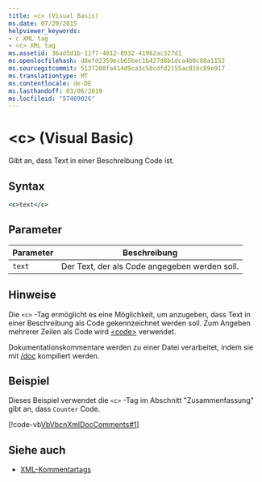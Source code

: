 ```yaml
---
title: <c> (Visual Basic)
ms.date: 07/20/2015
helpviewer_keywords:
- c XML tag
- <c> XML tag
ms.assetid: 36ad5d1b-11f7-4012-8932-41962ac327d1
ms.openlocfilehash: d8efd2359ecb65bec1b427d8b1dca4b0c88a1152
ms.sourcegitcommit: 5137208fa414d9ca3c58cdfd2155ac81bc89e917
ms.translationtype: MT
ms.contentlocale: de-DE
ms.lasthandoff: 03/06/2019
ms.locfileid: "57469026"
---
```

# <a name="c-visual-basic"></a>\<c> (Visual Basic)
Gibt an, dass Text in einer Beschreibung Code ist.  
  
## <a name="syntax"></a>Syntax  
  
```xml  
<c>text</c>  
```  
  
## <a name="parameters"></a>Parameter  
  
|Parameter|Beschreibung|  
|---|---|  
|`text`|Der Text, der als Code angegeben werden soll.|  
  
## <a name="remarks"></a>Hinweise  
 Die `<c>` -Tag ermöglicht es eine Möglichkeit, um anzugeben, dass Text in einer Beschreibung als Code gekennzeichnet werden soll. Zum Angeben mehrerer Zeilen als Code wird [\<code>](../../../visual-basic/language-reference/xmldoc/code.md) verwendet.  
  
 Dokumentationskommentare werden zu einer Datei verarbeitet, indem sie mit [/doc](../../../visual-basic/reference/command-line-compiler/doc.md) kompiliert werden.  
  
## <a name="example"></a>Beispiel  
 Dieses Beispiel verwendet die `<c>` -Tag im Abschnitt "Zusammenfassung" gibt an, dass `Counter` Code.  
  
 [!code-vb[VbVbcnXmlDocComments#1](~/samples/snippets/visualbasic/VS_Snippets_VBCSharp/VbVbcnXmlDocComments/VB/Class1.vb#1)]  
  
## <a name="see-also"></a>Siehe auch
- [XML-Kommentartags](../../../visual-basic/language-reference/xmldoc/index.md)
